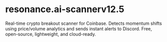 # resonance.ai-scannerv12.5
Real-time crypto breakout scanner for Coinbase. Detects momentum shifts using price/volume analytics and sends instant alerts to Discord. Free, open-source, lightweight, and cloud-ready.
